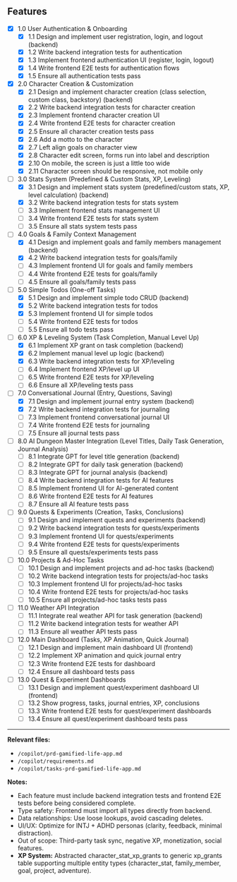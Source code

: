 ## Features

- [x] 1.0 User Authentication & Onboarding
  - [x] 1.1 Design and implement user registration, login, and logout (backend)
  - [x] 1.2 Write backend integration tests for authentication
  - [x] 1.3 Implement frontend authentication UI (register, login, logout)
  - [x] 1.4 Write frontend E2E tests for authentication flows
  - [x] 1.5 Ensure all authentication tests pass

- [x] 2.0 Character Creation & Customization
  - [x] 2.1 Design and implement character creation (class selection, custom class, backstory) (backend)
  - [x] 2.2 Write backend integration tests for character creation
  - [x] 2.3 Implement frontend character creation UI
  - [x] 2.4 Write frontend E2E tests for character creation
  - [x] 2.5 Ensure all character creation tests pass
  - [x] 2.6 Add a motto to the character
  - [x] 2.7 Left align goals on character view
  - [x] 2.8 Character edit screen, forms run into label and description
  - [x] 2.10 On mobile, the screen is just a little too wide
  - [x] 2.11 Character screen should be responsive, not mobile only

- [ ] 3.0 Stats System (Predefined & Custom Stats, XP, Leveling)
  - [x] 3.1 Design and implement stats system (predefined/custom stats, XP, level calculation) (backend)
  - [x] 3.2 Write backend integration tests for stats system
  - [ ] 3.3 Implement frontend stats management UI
  - [ ] 3.4 Write frontend E2E tests for stats system
  - [ ] 3.5 Ensure all stats system tests pass

- [ ] 4.0 Goals & Family Context Management
  - [x] 4.1 Design and implement goals and family members management (backend)
  - [x] 4.2 Write backend integration tests for goals/family
  - [ ] 4.3 Implement frontend UI for goals and family members
  - [ ] 4.4 Write frontend E2E tests for goals/family
  - [ ] 4.5 Ensure all goals/family tests pass

- [ ] 5.0 Simple Todos (One-off Tasks)
  - [x] 5.1 Design and implement simple todo CRUD (backend)
  - [x] 5.2 Write backend integration tests for todos
  - [x] 5.3 Implement frontend UI for simple todos
  - [ ] 5.4 Write frontend E2E tests for todos
  - [ ] 5.5 Ensure all todo tests pass

- [ ] 6.0 XP & Leveling System (Task Completion, Manual Level Up)
  - [x] 6.1 Implement XP grant on task completion (backend)
  - [x] 6.2 Implement manual level up logic (backend)
  - [x] 6.3 Write backend integration tests for XP/leveling
  - [ ] 6.4 Implement frontend XP/level up UI
  - [ ] 6.5 Write frontend E2E tests for XP/leveling
  - [ ] 6.6 Ensure all XP/leveling tests pass

- [ ] 7.0 Conversational Journal (Entry, Questions, Saving)
  - [x] 7.1 Design and implement journal entry system (backend)
  - [x] 7.2 Write backend integration tests for journaling
  - [ ] 7.3 Implement frontend conversational journal UI
  - [ ] 7.4 Write frontend E2E tests for journaling
  - [ ] 7.5 Ensure all journal tests pass

- [ ] 8.0 AI Dungeon Master Integration (Level Titles, Daily Task Generation, Journal Analysis)
  - [ ] 8.1 Integrate GPT for level title generation (backend)
  - [ ] 8.2 Integrate GPT for daily task generation (backend)
  - [ ] 8.3 Integrate GPT for journal analysis (backend)
  - [ ] 8.4 Write backend integration tests for AI features
  - [ ] 8.5 Implement frontend UI for AI-generated content
  - [ ] 8.6 Write frontend E2E tests for AI features
  - [ ] 8.7 Ensure all AI feature tests pass

- [ ] 9.0 Quests & Experiments (Creation, Tasks, Conclusions)
  - [ ] 9.1 Design and implement quests and experiments (backend)
  - [ ] 9.2 Write backend integration tests for quests/experiments
  - [ ] 9.3 Implement frontend UI for quests/experiments
  - [ ] 9.4 Write frontend E2E tests for quests/experiments
  - [ ] 9.5 Ensure all quests/experiments tests pass

- [ ] 10.0 Projects & Ad-Hoc Tasks
  - [ ] 10.1 Design and implement projects and ad-hoc tasks (backend)
  - [ ] 10.2 Write backend integration tests for projects/ad-hoc tasks
  - [ ] 10.3 Implement frontend UI for projects/ad-hoc tasks
  - [ ] 10.4 Write frontend E2E tests for projects/ad-hoc tasks
  - [ ] 10.5 Ensure all projects/ad-hoc tasks tests pass

- [ ] 11.0 Weather API Integration
  - [ ] 11.1 Integrate real weather API for task generation (backend)
  - [ ] 11.2 Write backend integration tests for weather API
  - [ ] 11.3 Ensure all weather API tests pass

- [ ] 12.0 Main Dashboard (Tasks, XP Animation, Quick Journal)
  - [ ] 12.1 Design and implement main dashboard UI (frontend)
  - [ ] 12.2 Implement XP animation and quick journal entry
  - [ ] 12.3 Write frontend E2E tests for dashboard
  - [ ] 12.4 Ensure all dashboard tests pass

- [ ] 13.0 Quest & Experiment Dashboards
  - [ ] 13.1 Design and implement quest/experiment dashboard UI (frontend)
  - [ ] 13.2 Show progress, tasks, journal entries, XP, conclusions
  - [ ] 13.3 Write frontend E2E tests for quest/experiment dashboards
  - [ ] 13.4 Ensure all quest/experiment dashboard tests pass

---

**Relevant files:**

- `/copilot/prd-gamified-life-app.md`
- `/copilot/requirements.md`
- `/copilot/tasks-prd-gamified-life-app.md`

**Notes:**

- Each feature must include backend integration tests and frontend E2E tests before being considered complete.
- Type safety: Frontend must import all types directly from backend.
- Data relationships: Use loose lookups, avoid cascading deletes.
- UI/UX: Optimize for INTJ + ADHD personas (clarity, feedback, minimal distraction).
- Out of scope: Third-party task sync, negative XP, monetization, social features.
- **XP System:** Abstracted character_stat_xp_grants to generic xp_grants table supporting multiple entity types (character_stat, family_member, goal, project, adventure).
